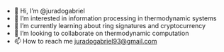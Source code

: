 - 👋 Hi, I’m @juradogabriel
- 👀 I’m interested in information processing in thermodynamic systems 
- 🌱 I’m currently learning about ring signatures and cryptocurrency 
- 💞️ I’m looking to collaborate on thermodynamic computation
- 📫 How to reach me juradogabriel93@gmail.com

<!---
juradogabriel/juradogabriel is a ✨ special ✨ repository because its `README.md` (this file) appears on your GitHub profile.
You can click the Preview link to take a look at your changes.
--->
